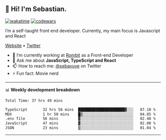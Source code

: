 ## 👋 Hi! I'm Sebastian.

[![wakatime](https://wakatime.com/badge/user/df0036c6-328a-4a39-be9b-e49417ed22a1.svg)](https://wakatime.com/@df0036c6-328a-4a39-be9b-e49417ed22a1)
[![codewars](https://www.codewars.com/users/sebavuye/badges/small)](https://www.codewars.com/users/sebavuye)

I’m a self-taught front end developer. Currently, my main focus is Javascript and React

[Website](https://sebastianvuye.be) • [Twitter](https://twitter.com/sebavuye)

- 🔭 I’m currently working at [Rombit](https://rombit.com/) as a Front-end Developer
- 💬 Ask me about **JavaScript, TypeScript and React**
- 📫 How to reach me: [@sebavuye](https://twitter.com/sebavuye) on Twitter
- ⚡ Fun fact: Movie nerd

-------

📊 **Weekly development breakdown**

<!--START_SECTION:waka-->

```txt
Total Time: 37 hrs 49 mins

TypeScript       32 hrs 56 mins  █████████████████████▓░░░   87.10 %
MDX              1 hr 50 mins    █▒░░░░░░░░░░░░░░░░░░░░░░░   04.85 %
.env file        56 mins         ▓░░░░░░░░░░░░░░░░░░░░░░░░   02.48 %
JavaScript       47 mins         ▓░░░░░░░░░░░░░░░░░░░░░░░░   02.08 %
JSON             23 mins         ▒░░░░░░░░░░░░░░░░░░░░░░░░   01.04 %
```

<!--END_SECTION:waka-->
-------
